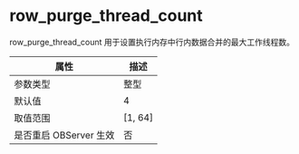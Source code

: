 row_purge_thread_count 
===========================================

row_purge_thread_count 用于设置执行内存中行内数据合并的最大工作线程数。


|      **属性**      |  **描述**   |
|------------------|-----------|
| 参数类型             | 整型        |
| 默认值              | 4         |
| 取值范围             | \[1, 64\] |
| 是否重启 OBServer 生效 | 否         |



